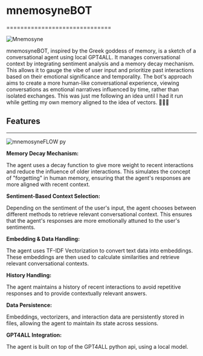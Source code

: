 # mnemosyneBOT
==============================

![Mnemosyne](https://github.com/EveryOneIsGross/mnemosyneBOT/assets/23621140/3859e884-143e-46a1-9281-a474dbd98add)

mnemosyneBOT, inspired by the Greek goddess of memory, is a sketch of a conversational agent using local GPT4ALL. It manages conversational context by integrating sentiment analysis and a memory decay mechanism. This allows it to gauge the vibe of user input and prioritize past interactions based on their emotional significance and temporality. The bot's approach aims to create a more human-like conversational experience, viewing conversations as emotional narratives influenced by time, rather than isolated exchanges. This was just me following an idea until I had it run while getting my own memory aligned to the idea of vectors. 📎🧠💅

## Features
--------

![mnemosyneFLOW py](https://github.com/EveryOneIsGross/mnemosyneBOT/assets/23621140/b26d4284-94b3-441b-8764-ac4c579786dc)


**Memory Decay Mechanism:**

 The agent uses a decay function to give more weight to recent interactions and reduce the influence of older interactions. This simulates the concept of "forgetting" in human memory, ensuring that the agent's responses are more aligned with recent context.

**Sentiment-Based Context Selection:**

 Depending on the sentiment of the user's input, the agent chooses between different methods to retrieve relevant conversational context. This ensures that the agent's responses are more emotionally attuned to the user's sentiments.

**Embedding & Data Handling:**

 The agent uses TF-IDF Vectorization to convert text data into embeddings. These embeddings are then used to calculate similarities and retrieve relevant conversational contexts.

**History Handling:**

 The agent maintains a history of recent interactions to avoid repetitive responses and to provide contextually relevant answers.

**Data Persistence:**

 Embeddings, vectorizers, and interaction data are persistently stored in files, allowing the agent to maintain its state across sessions.


**GPT4ALL Integration:**

 The agent is built on top of the GPT4ALL python api, using a local model.




